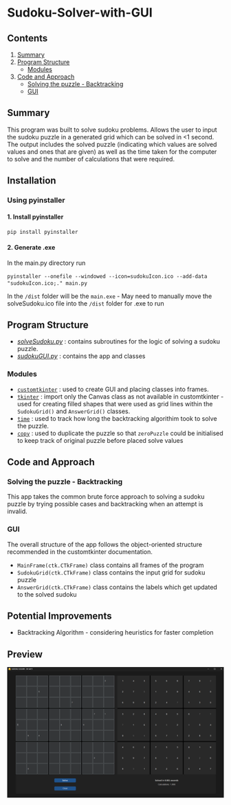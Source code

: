 # Sudoku-Solver-with-GUI

## Contents

1. [Summary](#summary)
1. [Program Structure](#program-structure)
   - [Modules](#modules)
1. [Code and Approach](#code-and-approach)
   - [Solving the puzzle - Backtracking](#solving-the-puzzle---backtracking)
   - [GUI](#gui)

## Summary

This program was built to solve sudoku problems. Allows the user to input the sudoku puzzle in a generated grid which can be solved in <1 second. The output includes the solved puzzle (indicating which values are solved values and ones that are given) as well as the time taken for the computer to solve and the number of calculations that were required.

## Installation

### Using pyinstaller

#### 1. Install pyinstaller

```
pip install pyinstaller
```

#### 2. Generate .exe

In the main.py directory run

```
pyinstaller --onefile --windowed --icon=sudokuIcon.ico --add-data "sudokuIcon.ico;." main.py
```

In the `/dist` folder will be the `main.exe` - May need to manually move the solveSudoku.ico file into the `/dist` folder for .exe to run

## Program Structure

- [_solveSudoku.py_](solveSudoku.py) : contains subroutines for the logic of solving a sudoku puzzle.
- [_sudokuGUI.py_](sudokuGUI.py) : contains the app and classes

### Modules

- [`customtkinter`](https://github.com/TomSchimansky/CustomTkinter) : used to create GUI and placing classes into frames.
- [`tkinter`](https://docs.python.org/3/library/tkinter.html) : import only the Canvas class as not available in customtkinter - used for creating filled shapes that were used as grid lines within the `SudokuGrid()` and `AnswerGrid()` classes.
- [`time`](https://docs.python.org/3/library/time.html) : used to track how long the backtracking algorithim took to solve the puzzle.
- [`copy`](https://docs.python.org/3/library/copy.html) : used to duplicate the puzzle so that `zeroPuzzle` could be initialised to keep track of original puzzle before placed solve values

## Code and Approach

### Solving the puzzle - Backtracking

This app takes the common brute force approach to solving a sudoku puzzle by trying possible cases and backtracking when an attempt is invalid.

### GUI

The overall structure of the app follows the object-oriented structure recommended in the customtkinter documentation. <br>

- `MainFrame(ctk.CTkFrame)` class contains all frames of the program
- `SudokuGrid(ctk.CTkFrame)` class contains the input grid for sudoku puzzle
- `AnswerGrid(ctk.CTkFrame)` class contains the labels which get updated to the solved sudoku

## Potential Improvements

- Backtracking Algorithm - considering heuristics for faster completion

## Preview

![Screenshot of sudoku solver puzzle solved](https://github.com/09jayy/09jayy/blob/main/assets/Sudoku-Solver-with-GUI/solved-puzzle-screenshot.png?raw=true)
